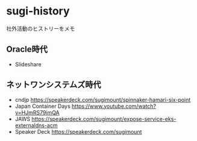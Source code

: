 # sugi-history
社外活動のヒストリーをメモ

## Oracle時代
- Slideshare

## ネットワンシステムズ時代
- cndjp
  https://speakerdeck.com/sugimount/spinnaker-hamari-six-point
- Japan Container Days
  https://www.youtube.com/watch?v=HJmRS79imQA
- JAWS
  https://speakerdeck.com/sugimount/expose-service-eks-externaldns-acm
- Speaker Deck
  https://speakerdeck.com/sugimount
